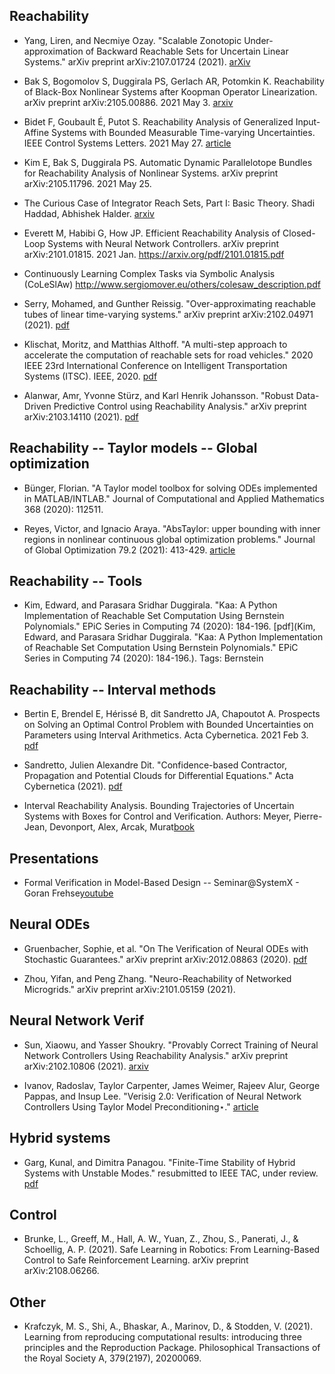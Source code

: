 ## Reachability

- Yang, Liren, and Necmiye Ozay. "Scalable Zonotopic Under-approximation of Backward Reachable Sets for Uncertain Linear Systems." arXiv preprint arXiv:2107.01724 (2021). [arXiv](https://arxiv.org/pdf/2107.01724.pdf)

- Bak S, Bogomolov S, Duggirala PS, Gerlach AR, Potomkin K. Reachability of Black-Box Nonlinear Systems after Koopman Operator Linearization. arXiv preprint arXiv:2105.00886. 2021 May 3. [arxiv](https://arxiv.org/abs/2105.00886)

- Bidet F, Goubault É, Putot S. Reachability Analysis of Generalized Input-Affine Systems with Bounded Measurable Time-varying Uncertainties. IEEE Control Systems Letters. 2021 May 27. [article](https://ieeexplore.ieee.org/abstract/document/9442847)

- Kim E, Bak S, Duggirala PS. Automatic Dynamic Parallelotope Bundles for Reachability Analysis of Nonlinear Systems. arXiv preprint arXiv:2105.11796. 2021 May 25.

- The Curious Case of Integrator Reach Sets, Part I: Basic Theory. Shadi Haddad, Abhishek Halder. [arxiv](https://arxiv.org/pdf/2102.11423.pdf)

- Everett M, Habibi G, How JP. Efficient Reachability Analysis of Closed-Loop Systems with Neural Network Controllers. arXiv preprint arXiv:2101.01815. 2021 Jan. https://arxiv.org/pdf/2101.01815.pdf

- Continuously Learning Complex Tasks via Symbolic Analysis (CoLeSlAw) http://www.sergiomover.eu/others/colesaw_description.pdf

- Serry, Mohamed, and Gunther Reissig. "Over-approximating reachable tubes of linear time-varying systems." arXiv preprint arXiv:2102.04971 (2021). [pdf](https://arxiv.org/pdf/2102.04971.pdf)

- Klischat, Moritz, and Matthias Althoff. "A multi-step approach to accelerate the computation of reachable sets for road vehicles." 2020 IEEE 23rd International Conference on Intelligent Transportation Systems (ITSC). IEEE, 2020. [pdf](https://www.researchgate.net/profile/Moritz-Klischat/publication/342448167_A_Multi-Step_Approach_to_Accelerate_the_Computation_of_Reachable_Sets_for_Road_Vehicles/links/5ef4baf6299bf18816e5127e/A-Multi-Step-Approach-to-Accelerate-the-Computation-of-Reachable-Sets-for-Road-Vehicles.pdf)

- Alanwar, Amr, Yvonne Stürz, and Karl Henrik Johansson. "Robust Data-Driven Predictive Control using Reachability Analysis." arXiv preprint arXiv:2103.14110 (2021). [pdf](https://arxiv.org/pdf/2103.14110.pdf)


## Reachability -- Taylor models -- Global optimization

- Bünger, Florian. "A Taylor model toolbox for solving ODEs implemented in MATLAB/INTLAB." Journal of Computational and Applied Mathematics 368 (2020): 112511.

- Reyes, Victor, and Ignacio Araya. "AbsTaylor: upper bounding with inner regions in nonlinear continuous global optimization problems." Journal of Global Optimization 79.2 (2021): 413-429. [article](https://link.springer.com/article/10.1007/s10898-020-00878-z)

## Reachability -- Tools

- Kim, Edward, and Parasara Sridhar Duggirala. "Kaa: A Python Implementation of Reachable Set Computation Using Bernstein Polynomials." EPiC Series in Computing 74 (2020): 184-196. [pdf](Kim, Edward, and Parasara Sridhar Duggirala. "Kaa: A Python Implementation of Reachable Set Computation Using Bernstein Polynomials." EPiC Series in Computing 74 (2020): 184-196.). Tags: Bernstein

 
## Reachability -- Interval methods

- Bertin E, Brendel E, Hérissé B, dit Sandretto JA, Chapoutot A. Prospects on Solving an Optimal Control Problem with Bounded Uncertainties on Parameters using Interval Arithmetics. Acta Cybernetica. 2021 Feb 3. [pdf](https://cyber.bibl.u-szeged.hu/index.php/actcybern/article/download/4142/4021)

- Sandretto, Julien Alexandre Dit. "Confidence-based Contractor, Propagation and Potential Clouds for Differential Equations." Acta Cybernetica (2021). [pdf](https://cyber.bibl.u-szeged.hu/index.php/actcybern/article/download/4133/4017)

- Interval Reachability Analysis. Bounding Trajectories of Uncertain Systems with Boxes for Control and Verification. Authors: Meyer, Pierre-Jean, Devonport, Alex, Arcak, Murat[book](https://www.springer.com/gp/book/9783030651091)



## Presentations

- Formal Verification in Model-Based Design -- Seminar@SystemX - Goran Frehse[youtube](https://www.youtube.com/watch?v=_J6UH0PnNA0)


## Neural ODEs

- Gruenbacher, Sophie, et al. "On The Verification of Neural ODEs with Stochastic Guarantees." arXiv preprint arXiv:2012.08863 (2020). [pdf](https://arxiv.org/pdf/2012.08863.pdf)

- Zhou, Yifan, and Peng Zhang. "Neuro-Reachability of Networked Microgrids." arXiv preprint arXiv:2101.05159 (2021). 


## Neural Network Verif

- Sun, Xiaowu, and Yasser Shoukry. "Provably Correct Training of Neural Network Controllers Using Reachability Analysis." arXiv preprint arXiv:2102.10806 (2021).
[arxiv](https://arxiv.org/pdf/2102.10806.pdf)


- Ivanov, Radoslav, Taylor Carpenter, James Weimer, Rajeev Alur, George Pappas, and Insup Lee. "Verisig 2.0: Verification of Neural Network Controllers Using Taylor Model Preconditioning⋆." [article](seas.upenn.edu/~rivanov/cpub/cav21-ivanov.pdfeee)

## Hybrid systems

- Garg, Kunal, and Dimitra Panagou. "Finite-Time Stability of Hybrid Systems with Unstable Modes." resubmitted to IEEE TAC, under review. [pdf](http://www-personal.umich.edu/~kgarg/uploads/papers/LCSS_FTS_of_Hybrid_systems.pdf)


## Control

- Brunke, L., Greeff, M., Hall, A. W., Yuan, Z., Zhou, S., Panerati, J., & Schoellig, A. P. (2021). Safe Learning in Robotics: From Learning-Based Control to Safe Reinforcement Learning. arXiv preprint arXiv:2108.06266.


## Other

- Krafczyk, M. S., Shi, A., Bhaskar, A., Marinov, D., & Stodden, V. (2021). Learning from reproducing computational results: introducing three principles and the Reproduction Package. Philosophical Transactions of the Royal Society A, 379(2197), 20200069.
